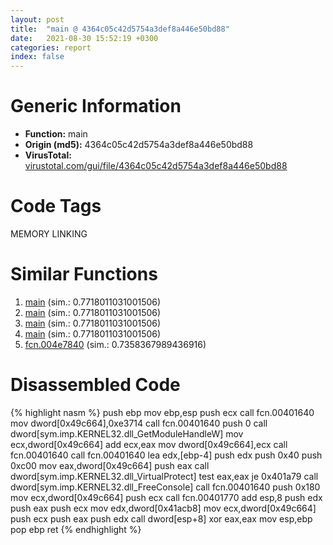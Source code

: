 ```yaml
---
layout: post
title:  "main @ 4364c05c42d5754a3def8a446e50bd88"
date:   2021-08-30 15:52:19 +0300
categories: report
index: false
---
```


# Generic Information
- **Function:** main
- **Origin (md5):** 4364c05c42d5754a3def8a446e50bd88
- **VirusTotal:** [virustotal.com/gui/file/4364c05c42d5754a3def8a446e50bd88][virustotal_ref]

# Code Tags
<span class="tag" id="MEMORY">MEMORY</span>
<span class="tag" id="LINKING">LINKING</span>


# Similar Functions

1. [main][similar_1_ref] (sim.: 0.7718011031001506)
2. [main][similar_2_ref] (sim.: 0.7718011031001506)
3. [main][similar_3_ref] (sim.: 0.7718011031001506)
4. [main][similar_4_ref] (sim.: 0.7718011031001506)
5. [fcn.004e7840][similar_5_ref] (sim.: 0.7358367989436916)


# Disassembled Code

{% highlight nasm %}
push ebp
mov ebp,esp
push ecx
call fcn.00401640
mov dword[0x49c664],0xe3714
call fcn.00401640
push 0
call dword[sym.imp.KERNEL32.dll_GetModuleHandleW]
mov ecx,dword[0x49c664]
add ecx,eax
mov dword[0x49c664],ecx
call fcn.00401640
call fcn.00401640
lea edx,[ebp-4]
push edx
push 0x40
push 0xc00
mov eax,dword[0x49c664]
push eax
call dword[sym.imp.KERNEL32.dll_VirtualProtect]
test eax,eax
je 0x401a79
call dword[sym.imp.KERNEL32.dll_FreeConsole]
call fcn.00401640
push 0x180
mov ecx,dword[0x49c664]
push ecx
call fcn.00401770
add esp,8
push edx
push eax
push ecx
mov edx,dword[0x41acb8]
mov ecx,dword[0x49c664]
push ecx
push eax
push edx
call dword[esp+8]
xor eax,eax
mov esp,ebp
pop ebp
ret 
{% endhighlight %}


[similar_1_ref]: /report/main@53f4678414ce7afa3232e70113298724
[similar_2_ref]: /report/main@73e5ff5234ddfa5605498d12656e5816
[similar_3_ref]: /report/main@851499833994008ff3b082d4905c1c28
[similar_4_ref]: /report/main@d6c070ac2399cf914ec1db85b3c8036a
[similar_5_ref]: /report/fcn.004e7840@be7fba7cc724acf4ae2900d99e0fc9c3
[virustotal_ref]: https://www.virustotal.com/gui/file/4364c05c42d5754a3def8a446e50bd88